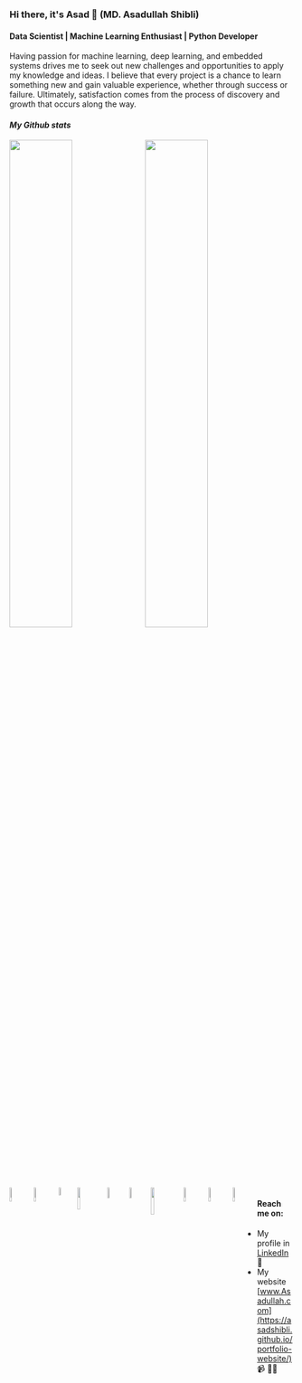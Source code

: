 ### Hi there, it's Asad 👋 (MD. Asadullah Shibli)
#### Data Scientist | Machine Learning Enthusiast | Python Developer

Having passion for machine learning, deep learning, and embedded systems drives me to seek out new challenges and opportunities to apply my knowledge and ideas. I believe that every project is a chance to learn something new and gain valuable experience, whether through success or failure. Ultimately, satisfaction comes from the process of discovery and growth that occurs along the way.


#### *My Github stats*
<img align='left' width=47% src="https://github-readme-stats.vercel.app/api?username=AsadShibli&show_icons=true&theme=tokyonight"/>
<img  width=47% src="https://github-readme-stats.vercel.app/api/top-langs/?username=AsadShibli&layout=compact" style="margin-bottom: 20px;"/>

<img align='left' width=8% src="https://img.shields.io/badge/python-3670A0?style=for-the-badge&logo=python&logoColor=ffdd54"/>
<img align='left' width=8% src="https://img.shields.io/badge/html5-%23E34F26.svg?style=for-the-badge&logo=html5&logoColor=white"/>
<img align='left' width=6% src="https://img.shields.io/badge/css3-%231572B6.svg?style=for-the-badge&logo=css3&logoColor=white"/>
<img align='left' width=10% src="https://img.shields.io/badge/javascript-%23323330.svg?style=for-the-badge&logo=javascript&logoColor=%23F7DF1E"/>
<img align='left' width=7% src="https://img.shields.io/badge/mysql-%2300f.svg?style=for-the-badge&logo=mysql&logoColor=white"/>
<img align='left' width=7% src="https://img.shields.io/badge/github-%23121011.svg?style=for-the-badge&logo=github&logoColor=white"/>
<img align='left' width=11% src="https://img.shields.io/badge/scikit--learn-%23F7931E.svg?style=for-the-badge&logo=scikit-learn&logoColor=white"/>
<img align='left' width=8% src="https://img.shields.io/badge/Plotly-%233F4F75.svg?style=for-the-badge&logo=plotly&logoColor=white"/>
<img align='left' width=8% src="https://img.shields.io/badge/PyTorch-%23EE4C2C.svg?style=for-the-badge&logo=PyTorch&logoColor=white"/>

<img  align='left' width=8% src="https://img.shields.io/badge/pandas-%23150458.svg?style=for-the-badge&logo=pandas&logoColor=white"/>

#### Reach me on:
- My profile in [LinkedIn](https://www.linkedin.com/in/md-asadullah-shibli-071543258/) 💼 
- My website [www.Asadullah.com](https://asadshibli.github.io/portfolio-website/) 📹 ✍🏾
